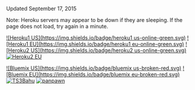 Updated September 17, 2015

Note: Heroku servers may appear to be down if they are sleeping. If the page does not load, try again in a minute.

[![Heroku1 US](https://img.shields.io/badge/heroku1 us-online-green.svg)](https://agar-clone-us.herokuapp.com/)
[![Heroku1 EU](https://img.shields.io/badge/heroku1 eu-online-green.svg)](https://agar-clone.herokuapp.com/)
[![Heroku2 US](https://img.shields.io/badge/heroku2 us-online-green.svg)](https://agario-clone-us.herokuapp.com/)
[![Heroku2 EU](https://img.shields.io/badge/heroku3-online-green.svg)](https://agasio.herokuapp.com/)

[![Bluemix US](https://img.shields.io/badge/bluemix us-broken-red.svg)](http://agar-clone.mybluemix.net/)
[![Bluemix EU](https://img.shields.io/badge/bluemix eu-broken-red.svg)](http://agar-clone.eu-gb.mybluemix.net/)
[![TS3Bahu](https://img.shields.io/badge/TS3Bahu-gone-red.svg)](http://agar.ts3bahu.com:3000)
[![panpawn](https://img.shields.io/badge/panpawn-expired-red.svg)](http://ps-agar-panpawn1.c9.io)